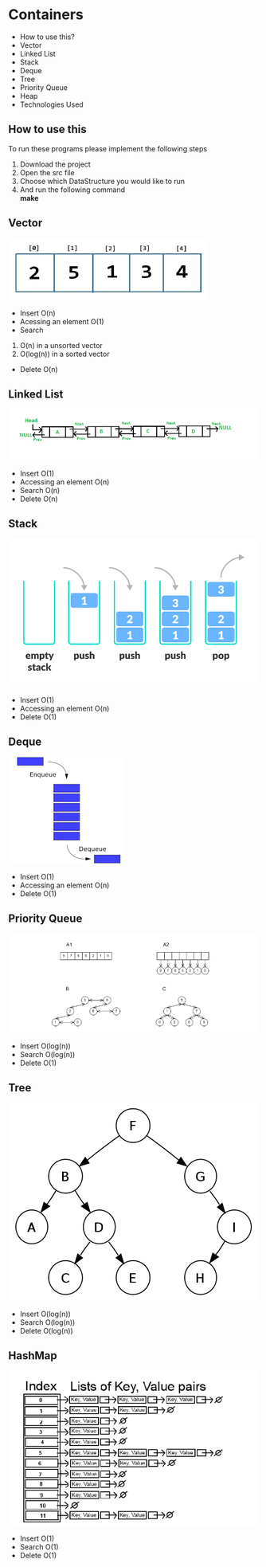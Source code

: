 # Containers
* How to use this?
* Vector
* Linked List
* Stack
* Deque
* Tree
* Priority Queue
* Heap
* Technologies Used

## How to use this
To run these programs please implement the following steps
1. Download the project
2. Open the src file
3. Choose which DataStructure you would like to run
4. And run the following command  
	**make**

## Vector
![VectorImage](/pics/vector.png)
* Insert
O(n)
* Acessing an element
O(1)
* Search
1. O(n) in a unsorted vector
2. O(log(n)) in a sorted vector
* Delete
O(n)

## Linked List
![LinkedListImage](/pics/LinkedList.png)
* Insert
O(1)
* Accessing an element
O(n)
* Search
O(n)
* Delete
O(n)

## Stack
![StackImage](/pics/stack.png)
* Insert
O(1)
* Accessing an element
O(n)
* Delete
O(1)

## Deque
![DequeImage](/pics/Deque.png)
* Insert
O(1)
* Accessing an element
O(n)
* Delete
O(1)

## Priority Queue
![PriorityQueueImage](/pics/PQ.png)
* Insert
O(log(n))
* Search 
O(log(n))
* Delete
O(1)

## Tree
![TreeImage](/pics/tree.png)
* Insert
O(log(n))
* Search
O(log(n))
* Delete
O(log(n))

## HashMap

![HashMapImage](/pics/hashmap.png)
* Insert
O(1)
* Search
O(1)
* Delete
O(1)
